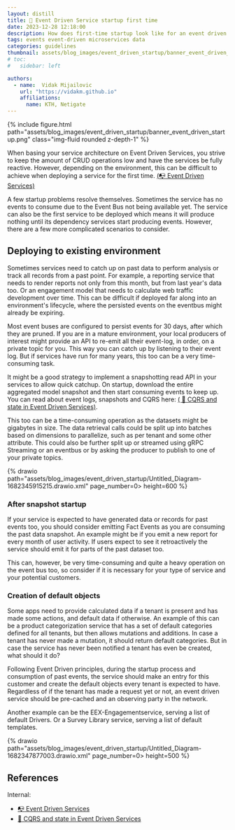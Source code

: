 ```yaml
---
layout: distill
title: 🚀 Event Driven Service startup first time
date: 2023-12-28 12:18:00
description: How does first-time startup look like for an event driven service and what about hybrid environments without data on eventbus?
tags: events event-driven microservices data
categories: guidelines
thumbnail: assets/blog_images/event_driven_startup/banner_event_driven_startup.png
# toc:
#   sidebar: left

authors:
  - name:  Vidak Mijailovic
    url: "https://vidakm.github.io"
    affiliations:
      name: KTH, Netigate
---
```


{% include figure.html path="assets/blog_images/event_driven_startup/banner_event_driven_startup.png" class="img-fluid rounded z-depth-1" %}

When basing your service architecture on Event Driven Services, you strive to keep the amount of CRUD operations low and have the services be fully reactive. However, depending on the environment, this can be difficult to achieve when deploying a service for the first time. [(:mailbox_with_no_mail: Event Driven Services)](/blog/2023/event_driven_services/) 

A few startup problems resolve themselves. Sometimes the service has no events to consume due to the Event Bus not being available yet. The service can also be the first service to be deployed which means it will produce nothing until its dependency services start producing events. However, there are a few more complicated scenarios to consider.

## Deploying to existing environment
Sometimes services need to catch up on past data to perform analysis or track all records from a past point. For example, a reporting service that needs to render reports not only from this month, but from last year's data too. Or an engagement model that needs to calculate web traffic development over time.  This can be difficult if deployed far along into an environment's lifecycle, where the persisted events on the eventbus might already be expiring. 

Most event buses are configured to persist events for 30 days, after which they are pruned. If you are in a mature environment, your local producers of interest might provide an API to re-emit all their event-log, in order, on a private topic for you. This way you can catch up by listening to their event log. But if services have run for many years, this too can be a very time-consuming task.

It might be a good strategy to implement a snapshotting read API in your services to allow quick catchup. On startup, download the entire aggregated model snapshot and then start consuming events to keep up. You can read about event logs, snapshots and CQRS here: [( :flags: CQRS and state in Event Driven Services)](/blog/2023/cqrs_and_state/).

This too can be a time-consuming operation as the datasets might be gigabytes in size. The data retrieval calls could be split up into batches based on dimensions to parallelize, such as per tenant and some other attribute. This could also be further split up or streamed using gRPC Streaming or an eventbus or by asking the producer to publish to one of your private topics. 

{% drawio path="assets/blog_images/event_driven_startup/Untitled_Diagram-1682345915215.drawio.xml" page_number=0> height=600 %}

### After snapshot startup
If your service is expected to have generated data or records for past events too, you should consider emitting Fact Events as you are consuming the past data snapshot. An example might be if you emit a new report for every month of user activity. If users expect to see it retroactively the service should emit it for parts of the past dataset too.

This can, however, be very time-consuming and quite a heavy operation on the event bus too, so consider if it is necessary for your type of service and your potential customers.

### Creation of default objects
Some apps need to provide calculated data if a tenant is present and has made some actions, and default data if otherwise. An example of this can be a product categorization service that has a set of default categories defined for all tenants, but then allows mutations and additions. In case a tenant has never made a mutation, it should return default categories. But in case the service has never been notified a tenant has even be created, what should it do?

Following Event Driven principles, during the startup process and consumption of past events, the service should make an entry for this customer and create the default objects every tenant is expected to have. Regardless of if the tenant has made a request yet or not, an event driven service should be pre-cached and an observing party in the network.

Another example can be the EEX-Engagementservice, serving a list of default Drivers. Or a Survey Library service, serving a list of default templates. 


{% drawio path="assets/blog_images/event_driven_startup/Untitled_Diagram-1682347877003.drawio.xml" page_number=0> height=500 %}


## References

Internal:
* [:mailbox_with_no_mail: Event Driven Services](/blog/2023/event_driven_services/)
* [ :flags: CQRS and state in Event Driven Services](/blog/2023/cqrs_and_state/)
